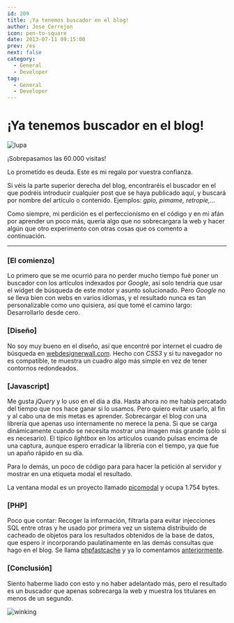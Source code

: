 ```yaml
---
id: 209
title: ¡Ya tenemos buscador en el blog!
author: Jose Cerrejon
icon: pen-to-square
date: 2013-07-11 09:15:00
prev: /es
next: false
category:
  - General
  - Developer
tag:
  - General
  - Developer
---
```


# ¡Ya tenemos buscador en el blog!

![lupa](/images/2013/07/lupa.jpg)

¡Sobrepasamos las 60.000 visitas!

Lo prometido es deuda. Este es mi regalo por vuestra confianza. 

Si véis la parte superior derecha del blog, encontraréis el buscador en el que podréis introducir cualquier post que se haya publicado aquí, y buscará por nombre del artículo o contenido. Ejemplos: *gpio, pimame, retropie,...*

Como siempre, mi perdición es el perfeccionísmo en el código y en mi afán por aprender un poco más, quería algo que no sobrecargara la web y hacer algún que otro experimento con otras cosas que os comento a continuación.

- - -

###  [El comienzo]

Lo primero que se me ocurrió para no perder mucho tiempo fué poner un buscador con los artículos indexados por *Google*, así solo tendría que usar el widget de búsqueda de este motor y asunto solucionado. Pero *Google* no se lleva bien con webs en varios idiomas, y el resultado nunca es tan personalizable como uno quisiera, así que tomé el camino largo: Desarrollarlo desde cero.

###  [Diseño]

No soy muy bueno en el diseño, así que encontré por internet el cuadro de búsqueda en [webdesignerwall.com](http://webdesignerwall.com/tutorials/beautiful-css3-search-form). Hecho con *CSS3* y si tu navegador no es compatible, te muestra un cuadro algo más simple en vez de tener contornos redondeados.

###  [Javascript]

Me gusta *jQuery* y lo uso en el día a día. Hasta ahora no me había percatado del tiempo que nos hace ganar si lo usamos. Pero quiero evitar usarlo, al fin y al cabo una de mis metas es aprender. Sobrecargar el blog con una librería que apenas uso internamente no merece la pena. Si que se carga dinámicamente cuando se necesita mostrar una imagen más grande (sólo si es necesario). El típico *lightbox* en los artículos cuando pulsas encima de una captura, aunque espero erradicar la librería con el tiempo, ya que fue un apaño rápido en su día.

Para lo demás, un poco de código para para hacer la petición al servidor y mostrar en una etiqueta modal el resultado.

La ventana modal es un proyecto llamado [picomodal](https://github.com/Nycto/PicoModal) y ocupa 1.754 bytes.

###  [PHP]

Poco que contar: Recoger la información, filtrarla para evitar injecciones SQL entre otras y he usado por primera vez un sistema distribuído de cacheado de objetos para los resultados obtenidos de la base de datos, que espero ir incorporando paulatinamente en las demás consultas que hago en el blog. Se llama [phpfastcache](http://www.phpfastcache.com/) y ya lo comentamos [anteriormente](/post.php?id=160).

###  [Conclusión]

Siento haberme liado con esto y no haber adelantado más, pero el resultado es un buscador que apenas sobrecarga la web y muestra los titulares en menos de un segundo.

![winking](/css/sm/winking_grinning.png)